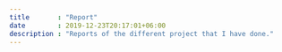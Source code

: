 ```yaml
---
title       : "Report"
date        : 2019-12-23T20:17:01+06:00
description : "Reports of the different project that I have done."
---
```

